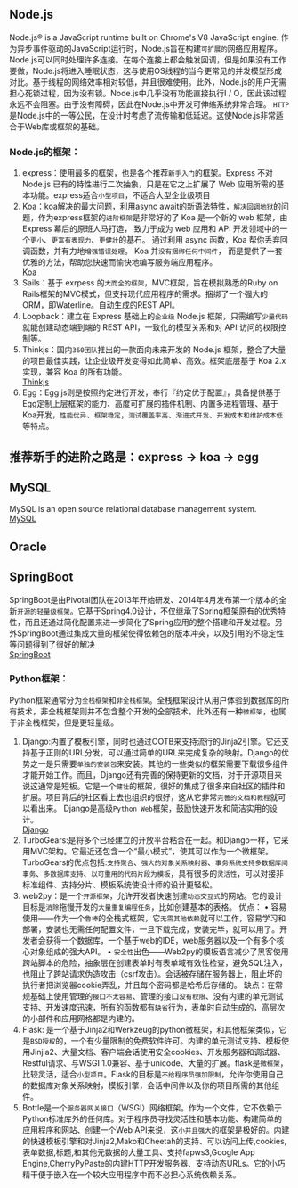 ## Node.js
Node.js® is a JavaScript runtime built on Chrome's V8 JavaScript engine.
作为异步事件驱动的JavaScript运行时，Node.js旨在构建`可扩展的`网络应用程序。
Node.js可以同时处理许多连接。在每个连接上都会触发回调，但是如果没有工作要做，Node.js将进入睡眠状态，这与使用OS线程的当今更常见的并发模型形成对比。基于线程的网络效率相对较低，并且很难使用。此外，Node.js的用户无需担心死锁过程，因为没有锁。Node.js中几乎没有功能直接执行I / O，因此该过程永远不会阻塞。由于没有障碍，因此在Node.js中开发可伸缩系统非常合理。
`HTTP`是Node.js中的一等公民，在设计时考虑了流传输和低延迟。这使Node.js非常适合于Web库或框架的基础。

### Node.js的框架：
1.	express：使用最多的框架，也是各个推荐`新手入门`的框架。Express 不对 Node.js 已有的特性进行二次抽象，只是在它之上扩展了 Web 应用所需的基本功能。express适合`小型项目`，不适合大型企业级项目
2.	Koa：koa解决的最大问题，利用async await的新语法特性，`解决回调地狱`的问题，作为express框架的`进阶框架`是非常好的了
Koa 是一个新的 web 框架，由 Express 幕后的原班人马打造， 致力于成为 web 应用和 API 开发领域中的一个`更小`、`更富有表现力`、`更健壮`的基石。 通过利用 async 函数，Koa 帮你丢弃回调函数，并有力地`增强错误处理`。 Koa 并`没有捆绑任何中间件`， 而是提供了一套优雅的方法，帮助您快速而愉快地编写服务端应用程序。  
[Koa](https://github.com/koajs/koa)
3.	Sails：基于 exrpess 的`大而全的框架`，MVC框架，旨在模拟熟悉的Ruby on Rails框架的MVC模式，但支持现代应用程序的需求。捆绑了一个强大的ORM，即Waterline。自动生成的REST API。
4.	Loopback：建立在 Express 基础上的`企业级` Node.js 框架，只需编写`少量代码`就能创建动态端到端的 REST API，一致化的模型关系和对 API 访问的权限控制等。
5.	Thinkjs：国内`360团队`推出的一款面向未来开发的 Node.js 框架，整合了大量的项目最佳实践，让企业级开发变得如此简单、高效。框架底层基于 Koa 2.x 实现，兼容 Koa 的所有功能。  
[Thinkjs](https://github.com/thinkjs/thinkjs)
6.	Egg：Egg.js则是按照约定进行开发，奉行『约定优于配置』，具备提供基于Egg定制上层框架的能力、高度可扩展的插件机制、内置多进程管理、基于Koa开发，`性能优异`、`框架稳定`，`测试覆盖率高`、`渐进式开发`、`开发成本和维护成本低`等特点。
## 推荐新手的进阶之路是：express -> koa -> egg

## MySQL
MySQL is an open source relational database management system.  
[MySQL](https://github.com/mysql/mysql-server)
## Oracle
## SpringBoot
SpringBoot是由Pivotal团队在2013年开始研发、2014年4月发布第一个版本的全新`开源的轻量级框架`。它基于Spring4.0设计，不仅继承了Spring框架原有的优秀特性，而且还通过简化配置来进一步简化了Spring应用的整个搭建和开发过程。另外SpringBoot通过集成大量的框架使得依赖包的版本冲突，以及引用的不稳定性等问题得到了很好的解决  
[SpringBoot](https://github.com/spring-projects/spring-boot)

### Python框架：
Python框架通常分为`全栈框架`和`非全栈框架`。全栈框架设计从用户体验到数据库的所有技术，非全栈框架则并不包含整个开发的全部技术。此外还有一种`微框架`，也属于非全栈框架，但是更轻量级。
1.	Django:内置了模板引擎，同时也通过OOTB来支持流行的Jinja2引擎。它还支持基于正则的URL分发，可以通过简单的URL来完成复杂的映射。Django的优势之一是只需要`单独的安装包`来安装。其他的一些类似的框架需要下载很多组件才能开始工作。而且，Django还有完善的保持更新的文档，对于开源项目来说这通常是短板。它是一个`健壮`的框架，很好的集成了很多来自社区的插件和扩展。项目背后的社区看上去也组织的很好，这从它非常`完善的文档和教程`就可以看出来。
Django是高级`Python Web`框架，鼓励快速开发和简洁实用的设计。  
[Django](https://github.com/django/django)
2.	TurboGears:是将多个已经建立的开放平台粘合在一起。和Django一样，它采用MVC架构。它最近还包含一个“最小模式”，使其可以作为一个微框架。TurboGears的优点包括:`支持聚合`、`强大的对象关系映射器`、`事务系统支持多数据库间事务`、`多数据库支持`、`以可重用的代码片段为模板`，具有很多的`灵活性`，可以对接非标准组件、支持分片、模板系统使设计师的设计更轻松。
3.	web2py：是一个`开源框架`，允许开发者快速创建`动态交互式`的网站。它的设计目标是`消除`拖慢开发的`大量重复编程任务`，比如创建基本的表格。
优点：
•  容易使用——作为一个`鲁棒`的全栈式框架，它`无需其他依赖`就可以工作，容易学习和部署，安装也无需任何配置文件，一旦下载完成，安装完毕，就可以用了。开发者会获得一个数据库，一个基于web的IDE，web服务器以及一个有多个核心对象组成的强大API。 
•  `安全性`出色——Web2py的模板语言减少了黑客使用跨站脚本的危险，抽象层在创建表单时有表单域有效性检查，避免SQL注入，也阻止了跨站请求伪造攻击（csrf攻击）。会话被存储在服务器上，阻止坏的执行者把浏览器cookie弄乱，并且每个密码都是哈希后存储的。
缺点：在常规基础上使用管理的`接口不太容易`、管理的接口`没有权限`、没有内建的单元测试支持、开发速度迅速，所有的函数都有`缺省`行为，表单时自动生成的，高层次的小部件和应用网格都是内建的。
4.	Flask: 是一个基于Jinja2和Werkzeug的python微框架，和其他框架类似，它是`BSD授权`的，一个有少量限制的免费软件许可。内建的单元测试支持、模板使用Jinjia2、大量文档、客户端会话使用安全cookies、开发服务器和调试器、Restful请求、与WSGI 1.0兼容、基于unicode、大量的扩展。flask是`微框架`，比较灵活，适合`小型项目`。Flask的目标是`不给程序员强加限制`，允许你使用自己的数据库对象关系映射，模板引擎，会话中间件以及你的项目所需的其他组件。
5.	Bottle是一个`服务器网关接口`（WSGI）网络框架。作为一个文件，它不依赖于Python标准库外的任何库。对于程序员寻找灵活性和基本功能、构建简单的应用程序和网站、创建一个Web API来说，这`小并且强大`的框架是极好的。内建的快速模板引擎和对Jinja2,Mako和Cheetah的支持、可以访问上传,cookies,表单数据,标题,和其他元数据的大量工具、支持fapws3,Google App Engine,CherryPyPaste的内建HTTP开发服务器、支持动态URLs。它的小巧精干便于嵌入在一个较大应用程序中而不必担心系统依赖关系。
